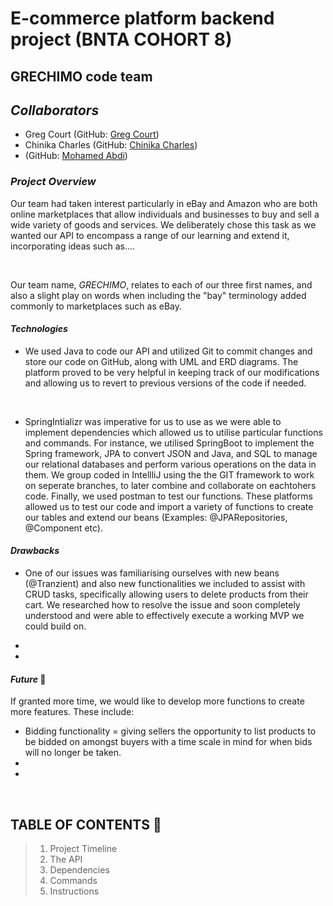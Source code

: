 # **E-commerce platform backend project (BNTA COHORT 8)**

## **GRECHIMO code team**

## ***Collaborators*** 

- Greg Court (GitHub: [Greg Court](https://github.com/Greg-Court))
- Chinika Charles (GitHub: [Chinika Charles](https://github.com/ChinikaC))
- (GitHub: [Mohamed Abdi](https://github.com/mohincode))

### ***Project Overview*** 

 Our team had taken interest particularly in eBay and Amazon who are both online marketplaces that allow individuals and businesses to buy and sell a wide variety of goods and services. We deliberately chose this task as we wanted our API to encompass a range of our learning and extend it, incorporating ideas such as....
 
 <br />

 Our team name, *GRECHIMO*, relates to each of our three first names, and also a slight play on words when including the "bay" terminology added commonly to marketplaces such as eBay. 
 
#### ***Technologies*** 

 - We used Java to code our API and utilized Git to commit changes and store our code on GitHub, along with UML and ERD diagrams. The platform proved to be very helpful in keeping track of our modifications and allowing us to revert to previous versions of the code if needed.
<br />

-  SpringIntializr was imperative for us to use as we were able to implement dependencies which allowed us to utilise particular functions and commands. For instance, we utilised SpringBoot to implement the Spring framework, JPA to convert JSON and Java, and SQL to manage our relational databases and perform various operations on the data in them. We group coded in IntellliJ using the the GIT framework to work on seperate branches, to later combine and collaborate on eachtohers code. Finally, we used postman to test our functions. These platforms allowed us to test our code and import a variety of functions to create our tables and extend our beans (Examples: @JPARepositories, @Component etc).

#### ***Drawbacks*** 
- One of our issues was familiarising ourselves with new beans (@Tranzient) and also new functionalities we included to assist with CRUD tasks, specifically allowing users to delete products from their cart. We researched how to resolve the issue and soon completely understood and were able to effectively execute a working MVP we could build on.

- 

- 

#### ***Future*** 🔑
If granted more time, we would like to develop more functions to create more features. These include:

- Bidding functionality = giving sellers the opportunity to list products to be bidded on amongst buyers with a time scale in mind for when bids will no longer be taken.
- 
- 


<br />



## **TABLE OF CONTENTS** 📖
> 1. Project Timeline
> 2. The API
> 3. Dependencies
> 4. Commands
> 5. Instructions